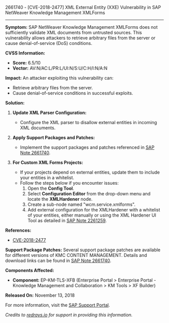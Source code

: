 2661740 - [CVE-2018-2477] XML External Entity (XXE) Vulnerability in SAP NetWeaver Knowledge Management XMLForms

---

**Symptom:**
SAP NetWeaver Knowledge Management XMLForms does not sufficiently validate XML documents from untrusted sources. This vulnerability allows attackers to retrieve arbitrary files from the server or cause denial-of-service (DoS) conditions.

**CVSS Information:**
- **Score:** 6.5/10
- **Vector:** AV:N/AC:L/PR:L/UI:N/S:U/C:H/I:N/A:N

**Impact:**
An attacker exploiting this vulnerability can:
- Retrieve arbitrary files from the server.
- Cause denial-of-service conditions in successful exploits.

**Solution:**
1. **Update XML Parser Configuration:**
   - Configure the XML parser to disallow external entities in incoming XML documents.
   
2. **Apply Support Packages and Patches:**
   - Implement the support packages and patches referenced in [SAP Note 2661740](https://me.sap.com/notes/0002661740).
   
3. **For Custom XML Forms Projects:**
   - If your projects depend on external entities, update them to include your entities in a whitelist.
   - Follow the steps below if you encounter issues:
     1. Open the **Config Tool**.
     2. Select **Configuration Editor** from the drop-down menu and locate the **XMLHardener** node.
     3. Create a sub-node named "wcm.service.xmlforms".
     4. Add external configuration for the XMLHardener with a whitelist of your entities, either manually or using the XML Hardener UI Tool as detailed in [SAP Note 2261259](https://me.sap.com/notes/2261259).

**References:**
- [CVE-2018-2477](https://cve.mitre.org/cgi-bin/cvename.cgi?name=CVE-2018-2477)

**Support Package Patches:**
Several support package patches are available for different versions of KMC CONTENT MANAGEMENT. Details and download links can be found in [SAP Note 2661740](https://me.sap.com/notes/0002661740).

**Components Affected:**
- **Component:** EP-KM-TLS-XFB (Enterprise Portal > Enterprise Portal - Knowledge Management and Collaboration > KM Tools > XF Builder)

**Released On:** November 13, 2018

For more information, visit the [SAP Support Portal](https://me.sap.com/).

*Credits to [redrays.io](https://redrays.io) for support in providing this information.*